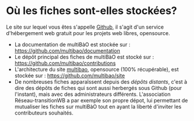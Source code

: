 # Où les fiches sont-elles stockées? 

Le site sur lequel vous êtes s'appelle [Github](htttp://github.com), il s'agit d'un service d'hébergement web gratuit pour les projets web libres, opensource. 

* La documentation de multiBàO est stockée sur : https://github.com/multibao/documentation
* Le dépôt principal des fiches de multiBàO est stocké sur : https://github.com/multibao/contributions
* L'architecture du site [multibao](http://multibao.org), opensource (100% récupérable), est stockée sur : https://github.com/multibao/site
* De nombreuses fiches apparaîssent depuis des *dépôts distants*, c'est à dire des dépôts de fiches qui sont aussi herbergés sous Github (pour l'instant), mais avec des administrateurs différents. L'association Réseau-transitionWB a par exemple son propre dépot, lui permettant de mutualiser les fiches sur multiBàO tout en ayant la liberté d'inviter les contributeurs souhaités.
